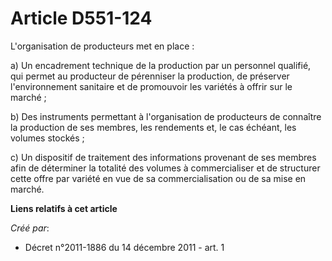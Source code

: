 # Article D551-124

L'organisation de producteurs met en place : 

a) Un encadrement technique de la production par un personnel qualifié, qui permet au producteur de pérenniser la production,
de préserver l'environnement sanitaire et de promouvoir les variétés à offrir sur le marché ; 

b) Des instruments permettant à l'organisation de producteurs de connaître la production de ses membres, les rendements et,
le cas échéant, les volumes stockés ; 

c) Un dispositif de traitement des informations provenant de ses membres afin de déterminer la totalité des volumes à
commercialiser et de structurer cette offre par variété en vue de sa commercialisation ou de sa mise en marché.

**Liens relatifs à cet article**

_Créé par_:

  - Décret n°2011-1886 du 14 décembre 2011 - art. 1
